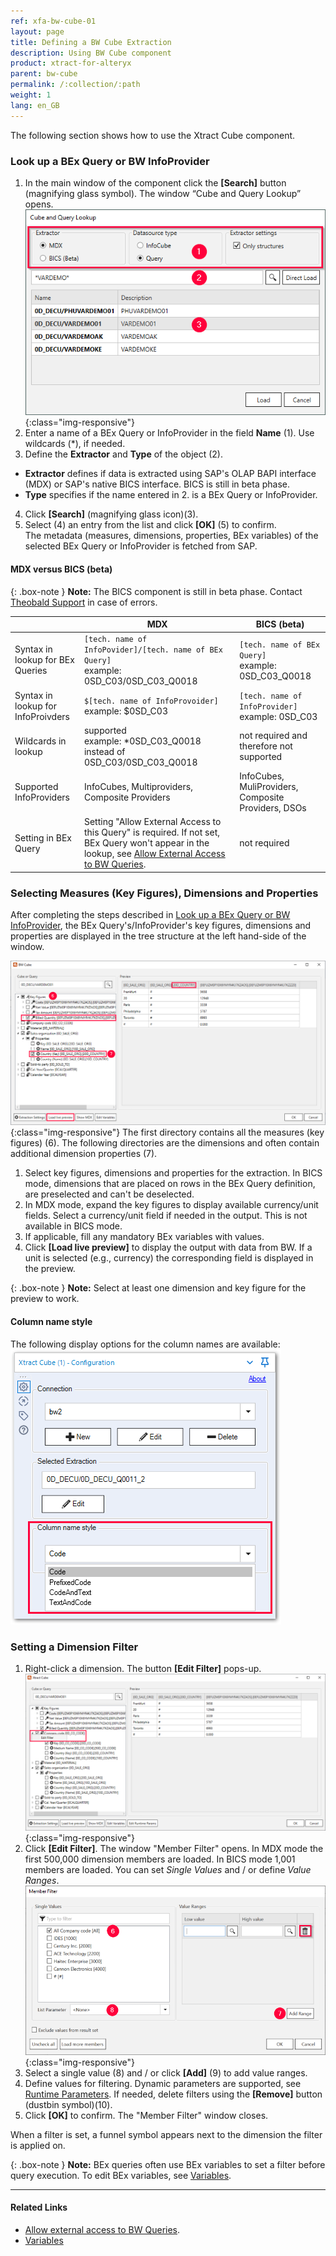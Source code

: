 ```yaml
---
ref: xfa-bw-cube-01
layout: page
title: Defining a BW Cube Extraction
description: Using BW Cube component
product: xtract-for-alteryx
parent: bw-cube
permalink: /:collection/:path
weight: 1
lang: en_GB
---
```

The following section shows how to use the Xtract Cube component. <br>

### Look up a BEx Query or BW InfoProvider
1. In the main window of the component click the **[Search]** button (magnifying glass symbol). The window “Cube and Query Lookup” opens.
![Cube Query search](/img/content/xfa/xfa_cube-query-look.png){:class="img-responsive"}
2. Enter a name of a BEx Query or InfoProvider in the field **Name** (1). Use wildcards (*), if needed.
3. Define the **Extractor** and **Type** of the object (2).<br>
- **Extractor** defines if data is extracted using SAP's OLAP BAPI interface (MDX) or SAP's native BICS interface. BICS is still in beta phase.
- **Type** specifies if the name entered in 2. is a BEx Query or InfoProvider.
4. Click **[Search]** (magnifying glass icon)(3).
5. Select (4) an entry from the list and click **[OK]** (5) to confirm. <br>
The metadata (measures, dimensions, properties, BEx variables) of the selected BEx Query or InfoProvider is fetched from SAP.

#### MDX versus BICS (beta)

{: .box-note }
**Note:** The BICS component is still in beta phase. Contact [Theobald Support](https://support.theobald-software.com) in case of errors.

|                                    | MDX                                                                                         | BICS (beta)                                        |
|------------------------------------|---------------------------------------------------------------------------------------------|----------------------------------------------------|
| Syntax in lookup for BEx Queries   | `[tech. name of InfoPovider]/[tech. name of BEx Query]` <br /> example: 0SD_C03/0SD_C03_Q0018        | `[tech. name of BEx Query]` <br /> example: 0SD_C03_Q0018   |
| Syntax in lookup for InfoProivders | `$[tech. name of InfoProvoider]`  <br /> example: $0SD_C03                                            | `[tech. name of InfoProvider]` <br /> example: 0SD_C03      |
| Wildcards in lookup                | supported<br /> example: *0SD_C03_Q0018 instead of 0SD_C03/0SD_C03_Q0018                          | not required and therefore not supported           |
| Supported InfoProviders            | InfoCubes, Multiproviders, Composite Providers                                              | InfoCubes, MuliProviders, Composite Providers, DSOs |
| Setting in BEx Query               | Setting "Allow External Access to this Query" is required. If not set, BEx Query won't appear in the lookup, see [Allow External Access to BW Queries](https://kb.theobald-software.com/general/allow-external-access-to-bw-queries). | not required                                       |


 
### Selecting Measures (Key Figures), Dimensions and Properties
After completing the steps described in [Look up a BEx Query or BW InfoProvider](#look-up-a-bex-query-or-bw-infoprovider), the BEx Query's/InfoProvider's key figures, dimensions and properties are displayed in the tree structure at the left hand-side of the window. <br>

![Query Structure](/img/content/xfa/xfa_cube-query-select.png){:class="img-responsive"}
The first directory contains all the measures (key figures) (6). 
The following directories are the dimensions and often contain additional dimension properties (7). <br>

1. Select key figures, dimensions and properties for the extraction. 
In BICS mode, dimensions that are placed on rows in the BEx Query definition, are preselected and can't be deselected.
2. In MDX mode, expand the key figures to display available currency/unit fields. 
Select a currency/unit field if needed in the output. This is not available in BICS mode.
3. If applicable, fill any mandatory BEx variables with values.
4. Click **[Load live preview]** to display the output with data from BW. 
If a unit is selected (e.g., currency) the corresponding field is displayed in the preview.

{: .box-note }
**Note:** Select at least one dimension and key figure for the preview to work.

#### Column name style

The following display options for the column names are available: <br>
![Column name style](/img/content/xfa/xfa_cube_column_name_style.png)

### Setting a Dimension Filter 
1. Right-click a dimension. The button **[Edit Filter]** pops-up.
![Query Filter](/img/content/xfa/xfa_cube-query-filter.png){:class="img-responsive"}
2. Click **[Edit Filter]**. The window "Member Filter" opens. 
In MDX mode the first 500,000 dimension members are loaded. 
In BICS mode 1,001 members are loaded. 
You can set *Single Values* and / or define *Value Ranges*.
![Query Filter Define](/img/content/xfa/xfa_cube-query-filter-def.png){:class="img-responsive"}
3. Select a single value (8) and / or  click **[Add]** (9) to add value ranges. 
4. Define values for filtering. Dynamic parameters are supported, see [Runtime Parameters](./edit-runtime-parameters). If needed, delete filters using the **[Remove]** button (dustbin symbol)(10).
5. Click **[OK]** to confirm. The "Member Filter" window closes.

When a filter is set, a funnel symbol appears next to the dimension the filter is applied on.

{: .box-note }
**Note:** BEx queries often use BEx variables to set a filter before query execution. To edit BEx variables, see [Variables](./bw-cube-variables).

****
#### Related Links
- [Allow external access to BW Queries](https://kb.theobald-software.com/general/allow-external-access-to-bw-queries).
- [Variables](./bw-cube-variables)
